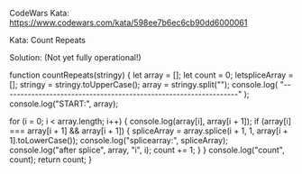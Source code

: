 CodeWars Kata: https://www.codewars.com/kata/598ee7b6ec6cb90dd6000061

Kata: Count Repeats

Solution: (Not yet fully operational!)

function countRepeats(stringy) {
let array = [];
let count = 0;
letspliceArray = [];
stringy = stringy.toUpperCase();
array = stringy.split("");
console.log(
"-----------------------------------------------------------------"
);
console.log("START:", array);

for (i = 0; i < array.length; i++) {
console.log(array[i], array[i + 1]);
if (array[i] === array[i + 1] && array[i + 1]) {
spliceArray = array.splice(i + 1, 1, array[i + 1].toLowerCase());
console.log("splicearray:", spliceArray);
console.log("after splice", array, "i", i);
count += 1;
}
}
console.log("count", count);
return count;
}
